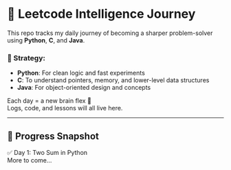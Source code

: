 # 🧠 Leetcode Intelligence Journey

This repo tracks my daily journey of becoming a sharper problem-solver using **Python**, **C**, and **Java**.

### 🔄 Strategy:
- **Python**: For clean logic and fast experiments
- **C**: To understand pointers, memory, and lower-level data structures
- **Java**: For object-oriented design and concepts

Each day = a new brain flex 💪  
Logs, code, and lessons will all live here.

---

## 📅 Progress Snapshot

✅ Day 1: Two Sum in Python  
More to come...
